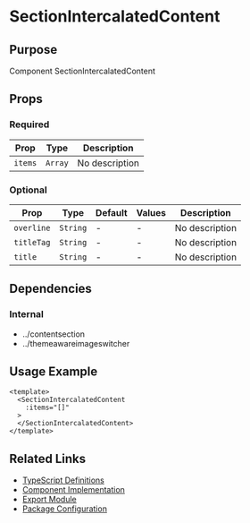 # SectionIntercalatedContent

## Purpose

Component SectionIntercalatedContent

## Props

### Required
| Prop | Type | Description |
|------|------|-------------|
| `items` | `Array` | No description |

### Optional
| Prop | Type | Default | Values | Description |
|------|------|---------|--------|-------------|
| `overline` | `String` | - | - | No description |
| `titleTag` | `String` | - | - | No description |
| `title` | `String` | - | - | No description |

## Dependencies

### Internal
- ../contentsection
- ../themeawareimageswitcher

## Usage Example

```vue
<template>
  <SectionIntercalatedContent
    :items="[]"
  >
  </SectionIntercalatedContent>
</template>
```

## Related Links

- [TypeScript Definitions](./SectionIntercalatedContent.d.ts)
- [Component Implementation](./SectionIntercalatedContent.vue)
- [Export Module](./sectionintercalatedcontent.js)
- [Package Configuration](./package.json)
